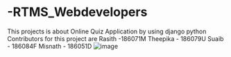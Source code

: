 # -RTMS_Webdevelopers
This projects is about Online Quiz Application by using django python
Contributors for this project are 
    Rasith -186071M
    Theepika - 186079U
    Suaib - 186084F
    Misnath - 186051D
![image](https://user-images.githubusercontent.com/77905051/141604852-7dcdf33e-cb9e-4e9d-9da8-05d8b24fc458.png)
